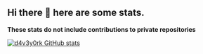 ## Hi there 👋 here are some stats. 
**These stats do not include contributions to private repositories**


[![d4v3y0rk GitHub stats](https://stats.zt.d4v3y0rk.com/?username=d4v3y0rk&show_icons=true&theme=tokyonight&include_all_commits=true&show=reviews,prs_merged)](https://github.com/anuraghazra/github-readme-stats)
<!--
**d4v3y0rk/d4v3y0rk** is a ✨ _special_ ✨ repository because its `README.md` (this file) appears on your GitHub profile.

Here are some ideas to get you started:

- 🔭 I’m currently working on ...
- 🌱 I’m currently learning ...
- 👯 I’m looking to collaborate on ...
- 🤔 I’m looking for help with ...
- 💬 Ask me about ...
- 📫 How to reach me: ...
- 😄 Pronouns: ...
- ⚡ Fun fact: ...
-->
